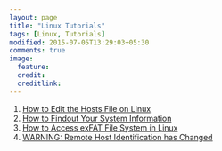 ```yaml
---
layout: page
title: "Linux Tutorials"
tags: [Linux, Tutorials]
modified: 2015-07-05T13:29:03+05:30
comments: true
image:
  feature:
  credit:
  creditlink:
---
```


1. <a href="/linux/tutorials/how-to-edit-the-hosts-file-on-linux/"> How to Edit the Hosts File on Linux </a>
1. <a href="/how-to-findout-your-system-information/#linux"> How to Findout Your System Information </a>
1. <a href="/linux/tutorials/how-to-access-exfat-file-system-in-linux/"> How to Access exFAT File System in Linux </a>
1. <a href="/linux/tutorials/warning-remote-host-identification-has-changed/"> WARNING: Remote Host Identification has Changed </a>
